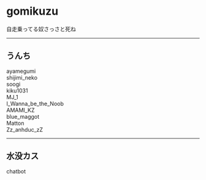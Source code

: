# gomikuzu
自走乗ってる奴さっさと死ね


-----------------------
うんち
-----------------------
ayamegumi  
shijimi_neko  
soogi  
kiku1031  
MJ_1  
I_Wanna_be_the_Noob  
AMAMI_KZ  
blue_maggot  
Matton  
Zz_anhduc_zZ

----------------------
水没カス
----------------------
chatbot
